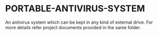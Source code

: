 # PORTABLE-ANTIVIRUS-SYSTEM
An antivirus system which can be kept in any kind of external drive.
For more details refer project documents provided in the same folder.
